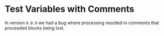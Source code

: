 # Test Variables with Comments

In version `0.0.9` we had a bug where processing resulted in comments that
proceeded blocks being lost.
